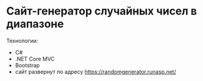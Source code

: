 # Сайт-генератор случайных чисел в диапазоне
Технологии:
- C#
- .NET Core MVC
- Bootstrap
- сайт развернут по адресу https://randomgenerator.runasp.net/